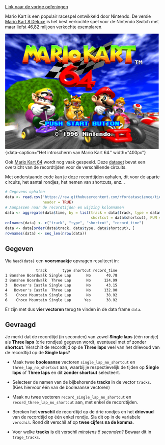 <div class="text-end">
<a class="btn btn-filled with-icon" href="https://dodona.be/nl/courses/2690" target="_blank"><i class="mdi mdi-backburger mdi-24" title="link"></i>Link naar de vorige oefeningen</a>
</div>

Mario Kart is een populair racespel ontwikkeld door Nintendo. De versie <a href="https://nl.wikipedia.org/wiki/Mario_Kart_8" target="_blank">Mario Kart 8 Deluxe</a> is het best verkochte spel voor de Nintendo Switch met maar liefst 46,82 miljoen verkochte exemplaren.

![Het introscherm van Mario Kart 64.](media/mario64.gif "Het introscherm van Mario Kart 64."){:data-caption="Het introscherm van Mario Kart 64." width="400px"}

Ook <a href="https://nl.wikipedia.org/wiki/Mario_Kart_64" target="_blank">Mario Kart 64</a> wordt nog vaak gespeeld. Deze <a href="https://github.com/rfordatascience/tidytuesday/blob/master/data/2021/2021-05-25/records.csv" target="_blank">dataset</a> bevat een overzicht van de recordtijden voor de verschillende circuits.

Met onderstaande code kan je deze recordtijden ophalen, dit voor de aparte circuits, het aantal rondjes, het nemen van shortcuts, enz...

```R
# Gegevens ophalen
data <- read.csv("https://raw.githubusercontent.com/rfordatascience/tidytuesday/master/data/2021/2021-05-25/records.csv",
                 header = TRUE)
# Aanpassen naar de recordtijden en wijzing kolomnamen
data <- aggregate(data$time, by = list(track = data$track, type = data$type,
                                       shortcut = data$shortcut), FUN = min)
colnames(data) <- c("track", "type", "shortcut", "record_time")
data <- data[order(data$track, data$type, data$shortcut), ]
rownames(data) <- seq_len(nrow(data))
```

## Gegeven

Via `head(data)` een **voorsmaakje** opvragen resulteert in:

```
              track       type shortcut record_time
1 Banshee Boardwalk Single Lap       No       40.78
2 Banshee Boardwalk  Three Lap       No      124.09
3   Bowser's Castle Single Lap       No       43.15
4   Bowser's Castle  Three Lap       No      132.00
5    Choco Mountain Single Lap       No       38.02
6    Choco Mountain Single Lap      Yes       38.02
```

Er zijn met dus **vier vectoren** terug te vinden in de data frame `data`.

## Gevraagd

Je merkt dat de recordtijd (in seconden) van zowel **Single laps** (één rondje) als **Three laps** (drie rondjes) gegeven wordt, eventueel met of zonder **shortcut**. Verschilt de recordtijd op de **Three laps** veel van het drievoud van de recordtijd op de **Single laps**?

- Maak twee **booleaanse** vectoren `single_lap_no_shortcut` en `three_lap_no_shortcut` aan, waarbij je respectievelijk de tijden op **Single laps** of **Three laps** en dit **zonder shortcut** selecteert.

- Selecteer de namen van de bijbehorende **tracks** in de vector `tracks`. (Kies hiervoor één van de booleaanse vectoren)

- Maak nu twee vectoren `record_single_lap_no_shortcut` en `record_three_lap_no_shortcut` aan, met enkel de recordtijden.

- Bereken het **verschil** de recordtijd op de drie rondjes en het **drievoud** van de recordtijd op één enkel rondje. Sla dit op in de variabele `verschil`. Rond dit verschil af op **twee cijfers na de komma**.

- Voor welke **tracks** is dit verschil *minstens 5 seconden*? Bewaar dit in `trage_tracks`.

